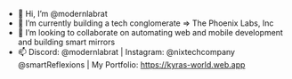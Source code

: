 - 👋 Hi, I’m @modernlabrat
- 🌱 I’m currently building a tech conglomerate => The Phoenix Labs, Inc
- 💞️ I’m looking to collaborate on automating web and mobile development and building smart mirrors
- 📫 Discord: @modernlabrat | Instagram: @nixtechcompany @smartReflexions | My Portfolio: https://kyras-world.web.app

<!---
modernlabrat/modernlabrat is a ✨ special ✨ repository because its `README.md` (this file) appears on your GitHub profile.
You can click the Preview link to take a look at your changes.
--->
